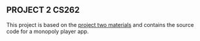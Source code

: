 ## PROJECT 2 CS262

This project is based on the [project two materials](https://cs.calvin.edu/courses/cs/262/kvlinden/06hci/homework.html) and contains the source code for a monopoly player app.
